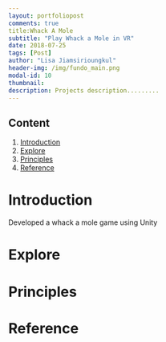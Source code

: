 ```yaml
---
layout: portfoliopost
comments: true
title:Whack A Mole
subtitle: "Play Whack a Mole in VR"
date: 2018-07-25
tags: [Post]
author: "Lisa Jiamsirioungkul"
header-img: /img/fundo_main.png
modal-id: 10
thumbnail: 
description: Projects description......... 
---
```


## Content
1. [Introduction](#intro) 
2. [Explore](#explo)
3. [Principles](#prin)
4. [Reference](#ref)

# Introduction <a name="intro"></a>
Developed a whack a mole game using Unity

# Explore <a name="explo"></a>



# Principles <a name="Prin"></a>


# Reference <a name="ref"></a>